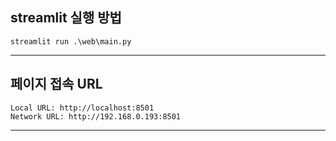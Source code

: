 ## streamlit 실행 방법

```shell
streamlit run .\web\main.py
```

---
## 페이지 접속 URL
```
Local URL: http://localhost:8501
Network URL: http://192.168.0.193:8501
```

---